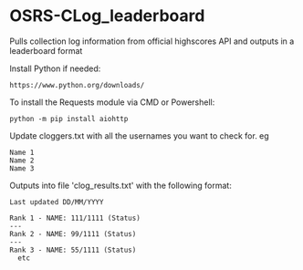 # OSRS-CLog_leaderboard
Pulls collection log information from official highscores API and outputs in a leaderboard format

Install Python if needed:

```https://www.python.org/downloads/```


To install the Requests module via CMD or Powershell:

```python -m pip install aiohttp```

Update cloggers.txt with all the usernames you want to check for. eg
```
Name 1
Name 2
Name 3
```

Outputs into file 'clog_results.txt' with the following format:
```
Last updated DD/MM/YYYY

Rank 1 - NAME: 111/1111 (Status)
---
Rank 2 - NAME: 99/1111 (Status)
---
Rank 3 - NAME: 55/1111 (Status)
  etc
```
